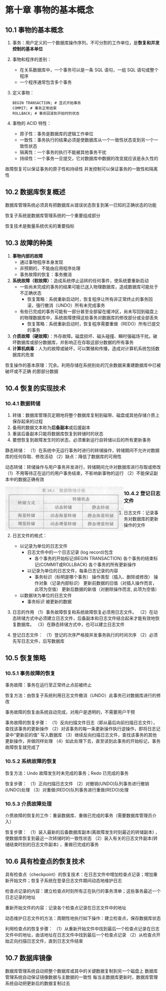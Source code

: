 # 第十章 事物的基本概念

## 10.1 事物的基本概念

1. 事务：用户定义的一个数据库操作序列，不可分割的工作单位，是**恢复和并发控制的基本单位**

2. 事物和程序的差别：

   - 在关系数据库中，一个事务可以是一条 SQL 语句，一组 SQL 语句或整个程序
   - 一个程序通常包含多个事务

3. 定义事物：

   ```
   BEGIN TRANSACTION; # 显式开始事务
   COMMIT; # 事务正常结束
   ROLLBACK; # 事务回滚到开始时的状态
   ```

4. 事物的 ACID 特性：

   - 原子性：事务是数据库的逻辑工作单位
   - 一致性：事务执行的结果必须是使数据库从一个一致性状态变到另一个一致性状态
   - 隔离性：一个事务的执行不能被其他事务干扰
   - 持续性：一个事务一旦提交，它对数据库中数据的改变就应该是永久性的

故障恢复可以保证事务的原子性和持续性
并发控制可以保证事务的一致性和隔离性

## 10.2 数据库恢复概述

数据库管理系统必须具有把数据库从错误状态恢复到某一已知的正确状态的功能

恢复子系统是数据库管理系统的一个重要组成部分

恢复技术是衡量系统优劣的重要指标

## 10.3 故障的种类

1. **事物内部的故障**
   - 通过事物程序本身发现
   - 非预期的，不能由应用程序处理
   - 事务故障的恢复：事务撤消
2. **系统故障（软故障）**：造成系统停止运转的任何事件，使系统要重新启动
   - 一些尚未完成的事务的结果可能已送入物理数据库，造成数据库可能处于不正确状态
     - 恢复策略：系统重新启动时，恢复程序让所有非正常终止的事务回滚，强行撤消（UNDO）所有未完成事务
   - 有些已完成的事务可能有一部分甚至全部留在缓冲区，尚未写回到磁盘上的物理数据库中，系统故障使得这些事务对数据库的修改部分或全部丢失
     - 恢复策略：系统重新启动时，恢复程序需要重做（REDO）所有已提交的事务
3. **介质故障（硬故障）**：外存故障。磁盘损坏、磁头碰撞、瞬时强磁场干扰。破坏数据库或部分数据库，并影响正在存取这部分数据的所有事务
4. **计算机病毒**：人为的故障或破坏，可以繁殖和传播，造成对计算机系统包括数据库的危害

恢复操作的基本原理：冗余。利用存储在系统别处的冗余数据来重建数据库中已被破坏或不正确
的那部分数据

## 10.4 恢复的实现技术

### 10.4.1 数据转储

1. 转储：数据库管理员定期地将整个数据库复制到磁带、磁盘或其他存储介质上保存起来的过程
2. 备用的数据文本称为**后备副本**或后援副本
3. 重装后备副本只能将数据库恢复到转储时的状态
4. 要想恢复到故障发生时的状态，必须重新运行自转储以后的所有更新事务

静态转储：
（1）在系统中无运行事务时进行的转储操作，转储期间不允许对数据库的任何存取、修改活动
（2）缺点：降低了数据库的可用性

动态转储：转储操作与用户事务并发进行，转储期间允许对数据库进行存取或修改
（1）不用等待正在运行的用户事务结束，不影响新事物的运行
（2）不能保证副本中的数据正确有效

<img src="./10数据库恢复技术/image-20240618214604935.png" alt="image-20240618214604935" style="zoom:50%;" align="left"/>

### 10.4.2 登记日志文件

1. 日志文件：记录事务对数据库的更新操作的文件
2. 日志文件的格式：
   - 以记录为单位的日志文件
     - 日志文件中的一个日志记录 (log record)包含
       - 各个事务的开始标记(BEGIN TRANSACTION)
         各个事务的结束标记(COMMIT或ROLLBACK)
         各个事务的所有更新操作
     - 以记录为单位的日志文件，每条日志记录的内容
       - 事务标识（标明是哪个事务）
         操作类型（插入、删除或修改）
         操作对象（记录内部标识）
         更新前数据的旧值（对插入操作而言，此项为空值）
         更新后数据的新值（对删除操作而言, 此项为空值）
   - 以数据块为单位的日志文件
     - 事务标识
       被更新的数据

3. 日志的作用
   （1）事务故障恢复和系统故障恢复必须用日志文件。
   （2）在动态转储方式中必须建立日志文件，后备副本和日志文件结合起来才能有效地恢复数据库。
   （3）在静态转储方式中，也可以建立日志文件
4. 登记日志文件：
   （1）登记的次序严格按并发事务执行的时间次序
   （2）必须先写日志文件，后写数据库

## 10.5 恢复策略

### 10.5.1 事务故障的恢复

事务故障：事务在运行至正常终止点前被终止

恢复方法：由恢复子系统利用日志文件撤消（UNDO）此事务已对数据库进行的修改

事务故障的恢复由系统自动完成，对用户是透明的，不需要用户干预

事务故障的恢复步骤：
（1）反向扫描文件日志（即从最后向前扫描日志文件），查找该事务的更新操作
（2）对该事务的每一条更新操作执行逆操作，即将日志记录中“更新前的值” 写入数据库
（3）继续反向扫描日志文件，查找该事务的其他更新操作，并做同样处理
（4）如此处理下去，直至读到此事务的开始标记，事务故障恢复就完成了

### 10.5.2 系统故障的恢复

 恢复方法：Undo 故障发生时未完成的事务；Redo 已完成的事务

恢复步骤：
（1）正向扫描日志文件
（2）对撤销(UNDO)队列事务进行撤销(UNDO)处理
（3）对重做(REDO)队列事务进行重做(REDO)处理

### 10.5.3 介质故障处理

介质故障的恢复的工作：重装数据库、重做已完成的事务（需要数据库管理员介入）

恢复步骤：
（1）装入最新的后备数据库副本(离故障发生时刻最近的转储副本) ，使数据库恢复到最近一次转储时的一致性状态
（2）装入有关的日志文件副本(转储结束时刻的日志文件副本) ，重做已完成的事务

## 10.6 具有检查点的恢复技术

具有检查点（checkpoint）的恢复技术：在日志文件中增加检查点记录；增加重新开始文件；恢复子系统在登录日志文件期间动态地维护日志

检查点记录的内容：建立检查点时刻所有正在执行的事务清单；这些事务最近一个日志记录的地址

重新开始文件的内容：记录各个检查点记录在日志文件中的地址

动态维护日志文件的方法：周期性地执行如下操作：建立检查点，保存数据库状态

利用检查点的恢复步骤：
（1）从重新开始文件中找到最后一个检查点记录在日志文件中的地址，由该地址在日志文件中找到最后一个检查点记录
（2）从检查点开始正向扫描日志文件，直到日志文件结束

## 10.7 数据库镜像

数据库管理系统自动把整个数据库或其中的关键数据复制到另一个磁盘上
数据库管理系统自动保证镜像数据与主数据的一致性
每当主数据库更新时，数据库管理系统自动把更新后的数据复制过去